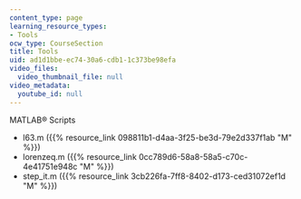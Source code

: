 ```yaml
---
content_type: page
learning_resource_types:
- Tools
ocw_type: CourseSection
title: Tools
uid: ad1d1bbe-ec74-30a6-cdb1-1c373be98efa
video_files:
  video_thumbnail_file: null
video_metadata:
  youtube_id: null
---
```


MATLAB® Scripts

*   l63.m ({{% resource_link 098811b1-d4aa-3f25-be3d-79e2d337f1ab "M" %}})
*   lorenzeq.m ({{% resource_link 0cc789d6-58a8-58a5-c70c-4e41751e948c "M" %}})
*   step\_it.m ({{% resource_link 3cb226fa-7ff8-8402-d173-ced31072ef1d "M" %}})